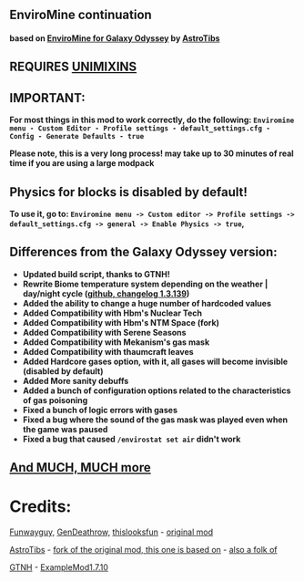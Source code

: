## EnviroMine continuation
#### based on [EnviroMine for Galaxy Odyssey](https://gitgud.io/AstroTibs/enviromine-for-galaxy-odyssey) by [AstroTibs](https://gitgud.io/AstroTibs)

## REQUIRES [UNIMIXINS](https://github.com/LegacyModdingMC/UniMixins/releases)

## IMPORTANT:
**For most things in this mod to work correctly, do the following: `Enviromine menu - Custom Editor - Profile settings - default_settings.cfg - Config - Generate Defaults - true`**

**Please note, this is a very long process! may take up to 30 minutes of real time if you are using a large modpack**


## Physics for blocks is disabled by default!
**To use it, go to: `Enviromine menu -> Custom editor -> Profile settings -> default_settings.cfg -> general -> Enable Physics -> true`,**

## Differences from the Galaxy Odyssey version:

-  **Updated build script, thanks to GTNH!**
-  **Rewrite Biome temperature system depending on the weather | day/night cycle ([github, changelog 1.3.139](https://github.com/kotmatross28729/EnviroMine-continuation/releases/tag/1.3.139))**
-  **Added the ability to change a huge number of hardcoded values**
-  **Added Compatibility with Hbm's Nuclear Tech**
-  **Added Compatibility with Hbm's NTM Space (fork)**
-  **Added Compatibility with Serene Seasons**
-  **Added Compatibility with Mekanism's gas mask**
-  **Added Compatibility with thaumcraft leaves**
-  **Added Hardcore gases option, with it, all gases will become invisible (disabled by default)**
-  **Added More sanity debuffs**
-  **Added a bunch of configuration options related to the characteristics of gas poisoning**
-  **Fixed a bunch of logic errors with gases**
-  **Fixed a bug where the sound of the gas mask was played even when the game was paused**
-  **Fixed a bug that caused `/envirostat set air` didn't work**

## [And MUCH, MUCH more](https://github.com/kotmatross28729/EnviroMine-continuation/blob/main/CHANGELOG.MD)

# Credits:

[Funwayguy,](https://github.com/Funwayguy)
[GenDeathrow,](https://github.com/GenDeathrow) 
[thislooksfun](https://github.com/thislooksfun) - [original mod](https://github.com/EnviroMine/EnviroMine-1.7)  

[AstroTibs](https://gitgud.io/AstroTibs) - [fork of the original mod, this one is based on](https://gitgud.io/AstroTibs/enviromine-for-galaxy-odyssey) - [also a folk of](https://github.com/kotmatross28729/EnviroMine-continuation)

[GTNH](https://github.com/orgs/GTNewHorizons/repositories) - [ExampleMod1.7.10](https://github.com/GTNewHorizons/ExampleMod1.7.10)
